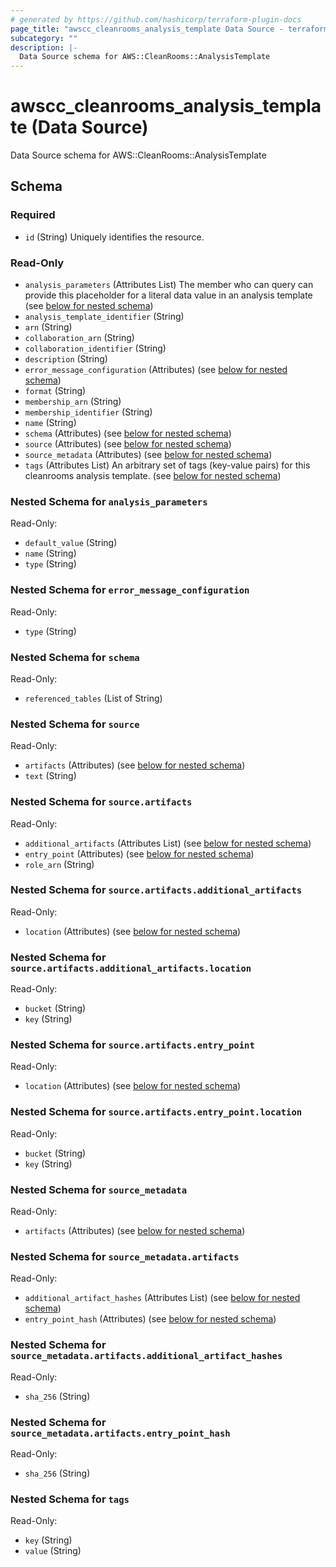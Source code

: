 ```yaml
---
# generated by https://github.com/hashicorp/terraform-plugin-docs
page_title: "awscc_cleanrooms_analysis_template Data Source - terraform-provider-awscc"
subcategory: ""
description: |-
  Data Source schema for AWS::CleanRooms::AnalysisTemplate
---
```


# awscc_cleanrooms_analysis_template (Data Source)

Data Source schema for AWS::CleanRooms::AnalysisTemplate



<!-- schema generated by tfplugindocs -->
## Schema

### Required

- `id` (String) Uniquely identifies the resource.

### Read-Only

- `analysis_parameters` (Attributes List) The member who can query can provide this placeholder for a literal data value in an analysis template (see [below for nested schema](#nestedatt--analysis_parameters))
- `analysis_template_identifier` (String)
- `arn` (String)
- `collaboration_arn` (String)
- `collaboration_identifier` (String)
- `description` (String)
- `error_message_configuration` (Attributes) (see [below for nested schema](#nestedatt--error_message_configuration))
- `format` (String)
- `membership_arn` (String)
- `membership_identifier` (String)
- `name` (String)
- `schema` (Attributes) (see [below for nested schema](#nestedatt--schema))
- `source` (Attributes) (see [below for nested schema](#nestedatt--source))
- `source_metadata` (Attributes) (see [below for nested schema](#nestedatt--source_metadata))
- `tags` (Attributes List) An arbitrary set of tags (key-value pairs) for this cleanrooms analysis template. (see [below for nested schema](#nestedatt--tags))

<a id="nestedatt--analysis_parameters"></a>
### Nested Schema for `analysis_parameters`

Read-Only:

- `default_value` (String)
- `name` (String)
- `type` (String)


<a id="nestedatt--error_message_configuration"></a>
### Nested Schema for `error_message_configuration`

Read-Only:

- `type` (String)


<a id="nestedatt--schema"></a>
### Nested Schema for `schema`

Read-Only:

- `referenced_tables` (List of String)


<a id="nestedatt--source"></a>
### Nested Schema for `source`

Read-Only:

- `artifacts` (Attributes) (see [below for nested schema](#nestedatt--source--artifacts))
- `text` (String)

<a id="nestedatt--source--artifacts"></a>
### Nested Schema for `source.artifacts`

Read-Only:

- `additional_artifacts` (Attributes List) (see [below for nested schema](#nestedatt--source--artifacts--additional_artifacts))
- `entry_point` (Attributes) (see [below for nested schema](#nestedatt--source--artifacts--entry_point))
- `role_arn` (String)

<a id="nestedatt--source--artifacts--additional_artifacts"></a>
### Nested Schema for `source.artifacts.additional_artifacts`

Read-Only:

- `location` (Attributes) (see [below for nested schema](#nestedatt--source--artifacts--additional_artifacts--location))

<a id="nestedatt--source--artifacts--additional_artifacts--location"></a>
### Nested Schema for `source.artifacts.additional_artifacts.location`

Read-Only:

- `bucket` (String)
- `key` (String)



<a id="nestedatt--source--artifacts--entry_point"></a>
### Nested Schema for `source.artifacts.entry_point`

Read-Only:

- `location` (Attributes) (see [below for nested schema](#nestedatt--source--artifacts--entry_point--location))

<a id="nestedatt--source--artifacts--entry_point--location"></a>
### Nested Schema for `source.artifacts.entry_point.location`

Read-Only:

- `bucket` (String)
- `key` (String)





<a id="nestedatt--source_metadata"></a>
### Nested Schema for `source_metadata`

Read-Only:

- `artifacts` (Attributes) (see [below for nested schema](#nestedatt--source_metadata--artifacts))

<a id="nestedatt--source_metadata--artifacts"></a>
### Nested Schema for `source_metadata.artifacts`

Read-Only:

- `additional_artifact_hashes` (Attributes List) (see [below for nested schema](#nestedatt--source_metadata--artifacts--additional_artifact_hashes))
- `entry_point_hash` (Attributes) (see [below for nested schema](#nestedatt--source_metadata--artifacts--entry_point_hash))

<a id="nestedatt--source_metadata--artifacts--additional_artifact_hashes"></a>
### Nested Schema for `source_metadata.artifacts.additional_artifact_hashes`

Read-Only:

- `sha_256` (String)


<a id="nestedatt--source_metadata--artifacts--entry_point_hash"></a>
### Nested Schema for `source_metadata.artifacts.entry_point_hash`

Read-Only:

- `sha_256` (String)




<a id="nestedatt--tags"></a>
### Nested Schema for `tags`

Read-Only:

- `key` (String)
- `value` (String)
